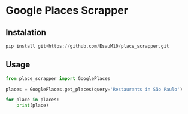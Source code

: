 # Google Places Scrapper

## Instalation
```python
pip install git+https://github.com/EsauM10/place_scrapper.git
```

## Usage
```python
from place_scrapper import GooglePlaces

places = GooglePlaces.get_places(query='Restaurants in São Paulo')

for place in places:
    print(place)
```
